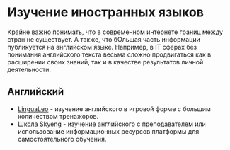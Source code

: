 # Изучение иностранных языков

Крайне важно понимать, что в современном интернете границ между стран не существует. А также, что бОльшая часть информации публикуется на английском языке. Например, в IT сферах без понимания английского текста весьма сложно продвигаться как в расширении своих знаний, так и в качестве результатов личной деятельности. 


## Английский

* [LinguaLeo](https://lingualeo.com/ru/r/8dp01e) - изучение английского в игровой форме с большим количеством тренажоров.
* [Школа Skyeng](https://skyeng.ru/invite/4d7a417a4d6a4932) - изучение английского с преподавателем или использование информационных ресурсов платформы для самостоятельного обучения.

